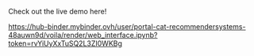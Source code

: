 Check out the live demo here! 

https://hub-binder.mybinder.ovh/user/portal-cat-recommendersystems-48auwn9d/voila/render/web_interface.ipynb?token=rvYiUyXxTuSQ2L3ZI0WKBg
